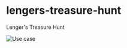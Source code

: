 # lengers-treasure-hunt
Lenger's Treasure Hunt

![Use case]((http://www.plantuml.com/plantuml/proxy?cache=no&src=https://raw.githubusercontent.com/bjornwedell/lengers-treasure-hunt/master/hej.iuml))